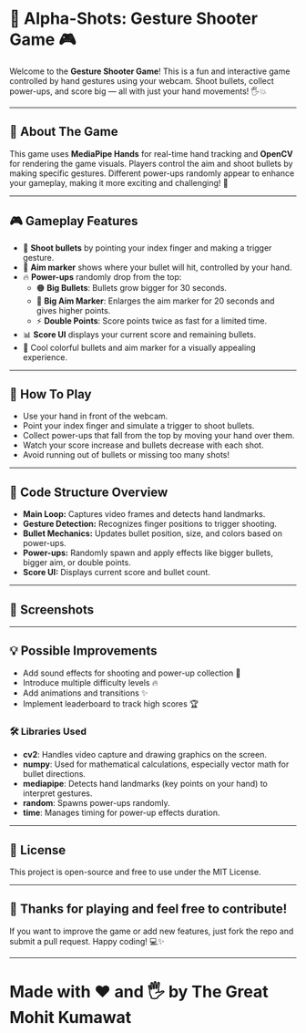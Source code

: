 # 🎯 Alpha-Shots: Gesture Shooter Game 🎮

Welcome to the **Gesture Shooter Game**! This is a fun and interactive game controlled by hand gestures using your webcam. Shoot bullets, collect power-ups, and score big — all with just your hand movements! 🖐️💥

---

## 🚀 About The Game

This game uses **MediaPipe Hands** for real-time hand tracking and **OpenCV** for rendering the game visuals. Players control the aim and shoot bullets by making specific gestures. Different power-ups randomly appear to enhance your gameplay, making it more exciting and challenging! 🎉

---

## 🎮 Gameplay Features

- 🔫 **Shoot bullets** by pointing your index finger and making a trigger gesture.
- 🎯 **Aim marker** shows where your bullet will hit, controlled by your hand.
- 🔥 **Power-ups** randomly drop from the top:
  - 🟠 **Big Bullets**: Bullets grow bigger for 30 seconds.
  - 🔵 **Big Aim Marker**: Enlarges the aim marker for 20 seconds and gives higher points.
  - ⚡ **Double Points**: Score points twice as fast for a limited time.
- 📊 **Score UI** displays your current score and remaining bullets.
- 🎨 Cool colorful bullets and aim marker for a visually appealing experience.

---

## 🎯 How To Play

- Use your hand in front of the webcam.
- Point your index finger and simulate a trigger to shoot bullets.
- Collect power-ups that fall from the top by moving your hand over them.
- Watch your score increase and bullets decrease with each shot.
- Avoid running out of bullets or missing too many shots!

---

## 🧩 Code Structure Overview

- **Main Loop:** Captures video frames and detects hand landmarks.
- **Gesture Detection:** Recognizes finger positions to trigger shooting.
- **Bullet Mechanics:** Updates bullet position, size, and colors based on power-ups.
- **Power-ups:** Randomly spawn and apply effects like bigger bullets, bigger aim, or double points.
- **Score UI:** Displays current score and bullet count.

---

## 🎨 Screenshots

---

## 💡 Possible Improvements

- Add sound effects for shooting and power-up collection 🎵
- Introduce multiple difficulty levels 🔥
- Add animations and transitions ✨
- Implement leaderboard to track high scores 🏆


### 🛠️ Libraries Used

- **cv2**: Handles video capture and drawing graphics on the screen.
- **numpy**: Used for mathematical calculations, especially vector math for bullet directions.
- **mediapipe**: Detects hand landmarks (key points on your hand) to interpret gestures.
- **random**: Spawns power-ups randomly.
- **time**: Manages timing for power-up effects duration.

---

## 📝 License

This project is open-source and free to use under the MIT License.

---



## 🙌 Thanks for playing and feel free to contribute!

If you want to improve the game or add new features, just fork the repo and submit a pull request. Happy coding! 💻✨

---

# Made with ❤️ and 🖐️ by The Great Mohit Kumawat
